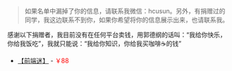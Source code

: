 > 如果名单中漏掉了你的信息，请联系我微信：hcusun。另外，有捐赠过的同学，我这边联系不到你，如果你希望将你的信息展示出来，也请联系我。

感谢以下捐赠者，我目前没有在任何平台卖钱，用郭德纲的话叫：“我给你快乐，你给我饭吃”，我就只能说：“我给你知识，你给我买咖啡☕️的钱”

- <a target="_blank" href="https://mp.weixin.qq.com/s?__biz=MzI5MjUxNjA4Mw==&mid=100000905&idx=1&sn=dd7956bbb9b1b845a8d8f3875ac11253&chksm=6c017d155b76f403f091420f6639e8f2871dd48b584bec153406906cce88bab610492d8c8a6d&scene=18#wechat_redirect">【前端迷】</a> - <span style="color: red;">￥88</span>

